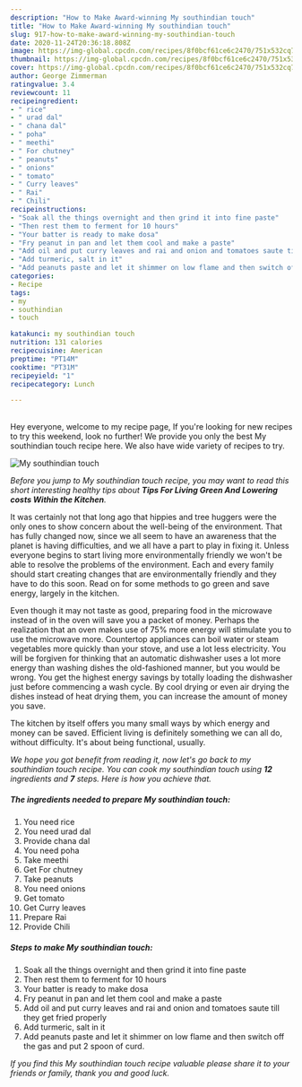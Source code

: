```yaml
---
description: "How to Make Award-winning My southindian touch"
title: "How to Make Award-winning My southindian touch"
slug: 917-how-to-make-award-winning-my-southindian-touch
date: 2020-11-24T20:36:18.808Z
image: https://img-global.cpcdn.com/recipes/8f0bcf61ce6c2470/751x532cq70/my-southindian-touch-recipe-main-photo.jpg
thumbnail: https://img-global.cpcdn.com/recipes/8f0bcf61ce6c2470/751x532cq70/my-southindian-touch-recipe-main-photo.jpg
cover: https://img-global.cpcdn.com/recipes/8f0bcf61ce6c2470/751x532cq70/my-southindian-touch-recipe-main-photo.jpg
author: George Zimmerman
ratingvalue: 3.4
reviewcount: 11
recipeingredient:
- " rice"
- " urad dal"
- " chana dal"
- " poha"
- " meethi"
- " For chutney"
- " peanuts"
- " onions"
- " tomato"
- " Curry leaves"
- " Rai"
- " Chili"
recipeinstructions:
- "Soak all the things overnight and then grind it into fine paste"
- "Then rest them to ferment for 10 hours"
- "Your batter is ready to make dosa"
- "Fry peanut in pan and let them cool and make a paste"
- "Add oil and put curry leaves and rai and onion and tomatoes saute till they get fried properly"
- "Add turmeric, salt in it"
- "Add peanuts paste and let it shimmer on low flame and then switch off the gas and put 2 spoon of curd."
categories:
- Recipe
tags:
- my
- southindian
- touch

katakunci: my southindian touch 
nutrition: 131 calories
recipecuisine: American
preptime: "PT14M"
cooktime: "PT31M"
recipeyield: "1"
recipecategory: Lunch

---
```

<br>
Hey everyone, welcome to my recipe page, If you're looking for new recipes to try this weekend, look no further! We provide you only the best My southindian touch recipe here. We also have wide variety of recipes to try.
<br>


![My southindian touch](https://img-global.cpcdn.com/recipes/8f0bcf61ce6c2470/751x532cq70/my-southindian-touch-recipe-main-photo.jpg)

<i>Before you jump to My southindian touch recipe, you may want to read this short interesting healthy tips about 
<strong>Tips For Living Green And Lowering costs Within the Kitchen</strong>.</i>
</br>

It was certainly not that long ago that hippies and tree huggers were the only ones to show concern about the well-being of the environment. That has fully changed now, since we all seem to have an awareness that the planet is having difficulties, and we all have a part to play in fixing it. Unless everyone begins to start living more environmentally friendly we won't be able to resolve the problems of the environment. Each and every family should start creating changes that are environmentally friendly and they have to do this soon. Read on for some methods to go green and save energy, largely in the kitchen.

Even though it may not taste as good, preparing food in the microwave instead of in the oven will save you a packet of money. Perhaps the realization that an oven makes use of 75% more energy will stimulate you to use the microwave more. Countertop appliances can boil water or steam vegetables more quickly than your stove, and use a lot less electricity. You will be forgiven for thinking that an automatic dishwasher uses a lot more energy than washing dishes the old-fashioned manner, but you would be wrong. You get the highest energy savings by totally loading the dishwasher just before commencing a wash cycle. By cool drying or even air drying the dishes instead of heat drying them, you can increase the amount of money you save.

The kitchen by itself offers you many small ways by which energy and money can be saved. Efficient living is definitely something we can all do, without difficulty. It's about being functional, usually.


<i>We hope you got benefit from reading it, now let's go back to my southindian touch recipe. You can cook my southindian touch using <strong>12</strong> ingredients and <strong>7</strong> steps. Here is how you achieve that.
</i>

##### The ingredients needed to prepare My southindian touch:

1. You need  rice
1. You need  urad dal
1. Provide  chana dal
1. You need  poha
1. Take  meethi
1. Get  For chutney
1. Take  peanuts
1. You need  onions
1. Get  tomato
1. Get  Curry leaves
1. Prepare  Rai
1. Provide  Chili


##### Steps to make My southindian touch:

1. Soak all the things overnight and then grind it into fine paste
1. Then rest them to ferment for 10 hours
1. Your batter is ready to make dosa
1. Fry peanut in pan and let them cool and make a paste
1. Add oil and put curry leaves and rai and onion and tomatoes saute till they get fried properly
1. Add turmeric, salt in it
1. Add peanuts paste and let it shimmer on low flame and then switch off the gas and put 2 spoon of curd.


<i>If you find this My southindian touch recipe valuable please share it to your friends or family, thank you and good luck.</i>
